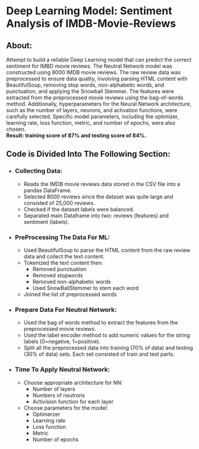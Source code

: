 # Deep Learning Model: Sentiment Analysis of IMDB-Movie-Reviews

## About:
Attempt to build a reliable Deep Learning model that can predict the correct sentiment for IMBD movie reviews. The Neutral Network model was constructed using 8000 IMDB movie reviews. The raw review data was preprocessed to ensure data quality, involving parsing HTML content with BeautifulSoup, removing stop words, non-alphabetic words, and punctuation, and applying the Snowball Stemmer. The features were extracted from the preprocessed movie reviews using the bag-of-words method. Additionally, hyperparameters for the Neural Network architecture, such as the number of layers, neurons, and activation functions, were carefully selected. Specific model parameters, including the optimizer, learning rate, loss function, metric, and number of epochs, were also chosen.<br>
**Result: training score of 87% and testing score of 84%.**

## Code is Divided Into The Following Section:
* ### Collecting Data:
    * Reads the IMDB movie reviews data stored in the CSV file into a pandas DataFrame.
    * Selected 8000 reviews since the dataset was quite large and consisted of 25,000 reviews.
    * Checked if the dataset labels were balanced.
    * Separated main Dataframe into two: reviews (features) and sentiment (labels).
* ### PreProcessing The Data For ML:
   * Used BeautifulSoup to parse the HTML content from the raw review data and collect the text content.
   * Tokenized the text content then:
      * Removed punctuation
      * Removed stopwords
      * Removed non-alphabetic words
      * Used SnowBallStemmer to stem each word
   * Joined the list of preprocessed words   
* ### Prepare Data For Neutral Network:
   * Used the bag of words method to extract the features from the preprocessed movie reviews.
   * Used the label encoder method to add numeric values for the string labels (0=negative, 1=positive).
   * Split all the preprocessed data into training (70% of data) and testing (30% of data) sets. Each set consisted of train and test parts.
* ### Time To Apply Neutral Network:
   * Choose appropriate architecture for NN:
      * Number of layers
      * Numbers of neutrons
      * Activision function for each layer
   * Choose parameters for the model:
      * Optimerzer
      * Learning rate
      * Loss function
      * Metric
      * Number of epochs

